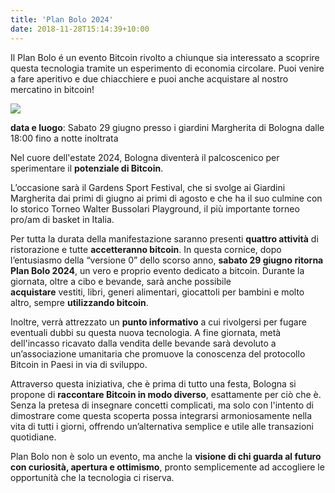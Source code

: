 ```yaml
---
title: 'Plan Bolo 2024'
date: 2018-11-28T15:14:39+10:00
---
```


Il Plan Bolo é un evento Bitcoin rivolto a chiunque sia interessato a scoprire questa tecnologia tramite un esperimento di economia circolare. Puoi venire a fare aperitivo e due chiacchiere e puoi anche acquistare al nostro mercatino in bitcoin!

![](https://i.imgur.com/GGdw55o.jpeg)

**data e luogo**: Sabato 29 giugno presso i giardini Margherita di Bologna dalle 18:00 fino a notte inoltrata

Nel cuore dell'estate 2024, Bologna diventerà il palcoscenico per sperimentare il **potenziale di Bitcoin**. 

L’occasione sarà il Gardens Sport Festival, che si svolge ai Giardini Margherita dai primi di giugno ai primi di agosto e che ha il suo culmine con lo storico Torneo Walter Bussolari Playground, il più importante torneo pro/am di basket in Italia.

Per tutta la durata della manifestazione saranno presenti **quattro attività** di ristorazione e tutte **accetteranno bitcoin**. In questa cornice, dopo l’entusiasmo della “versione 0” dello scorso anno, **sabato 29 giugno ritorna Plan Bolo 2024**, un vero e proprio evento dedicato a bitcoin. Durante la giornata, oltre a cibo e bevande, sarà anche possibile **acquistare** vestiti, libri, generi alimentari, giocattoli per bambini e molto altro, sempre **utilizzando bitcoin**.

Inoltre, verrà attrezzato un **punto informativo** a cui rivolgersi per fugare eventuali dubbi su questa nuova tecnologia. A fine giornata, metà dell'incasso ricavato dalla vendita delle bevande sarà devoluto a un’associazione umanitaria che promuove la conoscenza del protocollo Bitcoin in Paesi in via di sviluppo.

Attraverso questa iniziativa, che è prima di tutto una festa, Bologna si propone di **raccontare Bitcoin in modo diverso**, esattamente per ciò che è. Senza la pretesa di insegnare concetti complicati, ma solo con l'intento di dimostrare come questa scoperta possa integrarsi armoniosamente nella vita di tutti i giorni, offrendo un’alternativa semplice e utile alle transazioni quotidiane.
 
Plan Bolo non è solo un evento, ma anche la **visione di chi guarda al futuro con curiosità, apertura e ottimismo**, pronto semplicemente ad accogliere le opportunità che la tecnologia ci riserva.
